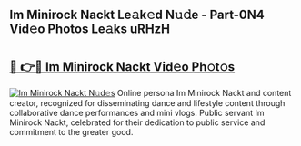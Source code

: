 ## Im Minirock Nackt Le𝚊k𝚎d N𝚞𝚍e - Part-0N4 Vid𝚎o Photos Le𝚊ks uRHzH

# <h2><a href="http://fb07dac.evod.top/?m=Im+Minirock+Nackt">🔗 👉🔴 Im Minirock Nackt Vid𝚎o Ph𝚘t𝚘s</a></h2>

[![Im Minirock Nackt N𝚞d𝚎s](https://i.imgur.com/8V9OHl7.gif)](http://fb07dac.evod.top/?m=Im+Minirock+Nackt)
Online persona Im Minirock Nackt and content creator, recognized for disseminating dance and lifestyle content through collaborative dance performances and mini vlogs. Public servant Im Minirock Nackt, celebrated for their dedication to public service and commitment to the greater good. 
